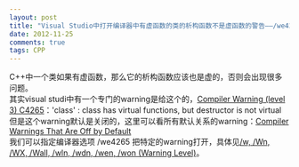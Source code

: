 ```yaml
---
layout: post
title: "Visual Studio中打开编译器中有虚函数的类的析构函数不是虚函数的警告——/we4265"
date: 2012-11-25
comments: true
tags: CPP
---
```

C++中一个类如果有虚函数，那么它的析构函数应该也是虚的，否则会出现很多问题。<br />其实visual studi中有一个专门的warning是给这个的，<a href="http://msdn.microsoft.com/en-us/library/wzxffy8c%28v=vs.110%29.aspx">Compiler Warning (level 3) C4265</a>：'class' : class has virtual functions, but destructor is not virtual<br />但是这个warning默认是关闭的，这里可以看所有默认关系的warning：<a href="http://msdn.microsoft.com/en-us/library/23k5d385(v=vs.110).aspx">Compiler Warnings That Are Off by Default</a><br />我们可以指定编译器选项 /we4265 把特定的warning打开，具体见<a href="http://msdn.microsoft.com/en-us/library/thxezb7y(v=vs.110).aspx">/w, /Wn, /WX, /Wall, /wln, /wdn, /wen, /won (Warning Level)</a>。<br /><blockquote></blockquote><br /><blockquote></blockquote>